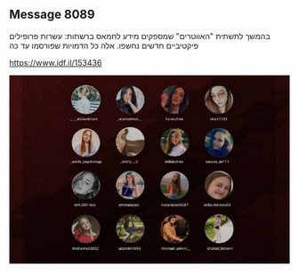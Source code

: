 ## Message 8089

בהמשך לתשתית "האווטרים" שמספקים מידע לחמאס ברשתות:
עשרות פרופילים פיקטיביים חדשים נחשפו. אלה כל הדמויות שפורסמו עד כה

https://www.idf.il/153436

![Photo](./8089/8089_photo.jpg)
